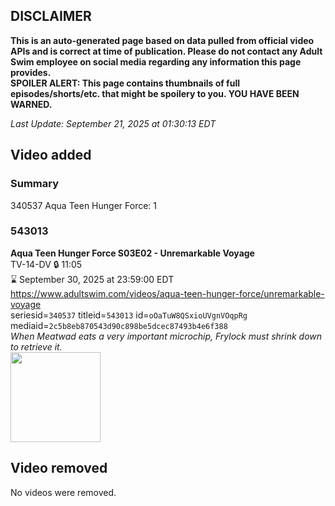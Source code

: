 ## DISCLAIMER
**This is an auto-generated page based on data pulled from official video APIs and is correct at time of publication. Please do not contact any Adult Swim employee on social media regarding any information this page provides.**  
**SPOILER ALERT: This page contains thumbnails of full episodes/shorts/etc. that might be spoilery to you. YOU HAVE BEEN WARNED.**  

_Last Update: September 21, 2025 at 01:30:13 EDT_
## Video added
### Summary
340537 Aqua Teen Hunger Force: 1  
### 543013
**Aqua Teen Hunger Force S03E02 - Unremarkable Voyage**  
TV-14-DV 🔒 11:05  
⌛ September 30, 2025 at 23:59:00 EDT  
https://www.adultswim.com/videos/aqua-teen-hunger-force/unremarkable-voyage  
seriesid=`340537` titleid=`543013` id=`oOaTuW8QSxioUVgnVOqpRg` mediaid=`2c5b8eb870543d90c898be5dcec87493b4e6f388`  
_When Meatwad eats a very important microchip, Frylock must shrink down to retrieve it._  
<a href="https://media.cdn.adultswim.com/uploads/20200224/thumbnails/2_202241619286-athf_044_BIM.jpg"><img src="https://media.cdn.adultswim.com/uploads/20200224/thumbnails/2_202241619286-athf_044_BIM.jpg" height="144px" /></a>
## Video removed
No videos were removed.  
